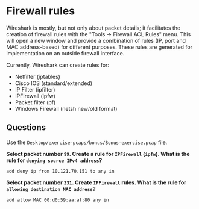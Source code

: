 # Firewall rules

Wireshark is mostly, but not only about packet details; it facilitates the creation of firewall rules with the 
"Tools -> Firewall ACL Rules" menu. This will open a new window and provide a combination of rules (IP, port and MAC 
address-based) for different purposes. These rules are generated for implementation on an outside firewall interface.

Currently, Wireshark can create rules for:

* Netfilter (iptables)
* Cisco IOS (standard/extended)
* IP Filter (ipfilter)
* IPFirewall (ipfw)
* Packet filter (pf)
* Windows Firewall (netsh new/old format)

## Questions

Use the `Desktop/exercise-pcaps/bonus/Bonus-exercise.pcap` file.

**Select packet number `99`. Create a rule for `IPFirewall` (`ipfw`). What is the rule for `denying source IPv4 address`?**

    add deny ip from 10.121.70.151 to any in

**Select packet number `231`. Create `IPFirewall` rules. What is the rule for `allowing destination MAC address`?**

    add allow MAC 00:d0:59:aa:af:80 any in